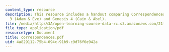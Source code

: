 ```yaml
---
content_type: resource
description: This resource includes a handout comparing Correspondences between Genesis
  3 (Adam & Eve) and Genesis 4 (Cain & Abel).
file: /media/https%3A/open-learning-course-data-rc.s3.amazonaws.com/21l-458-the-bible-spring-2007/4a82911275b4094c91b9c9d76f6e942a_correspondences.pdf
file_type: application/pdf
resourcetype: Document
title: correspondences.pdf
uid: 4a829112-75b4-094c-91b9-c9d76f6e942a
---
```


